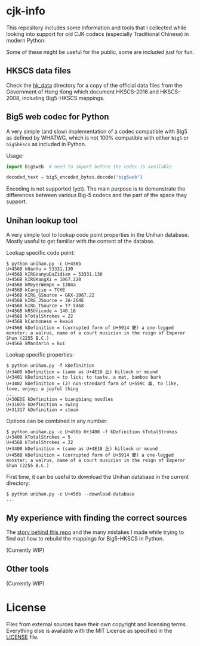 cjk-info
========

This repository includes some information and tools that I collected while looking into
support for old CJK codecs (especially Traditional Chinese) in modern Python.

Some of these might be useful for the public, some are included just for fun.

## HKSCS data files

Check the [hk_data](./hk_data/README.md) directory for a copy of the official data files
from the Government of Hong Kong which document HKSCS-2016 and HKSCS-2008, including
Big5-HKSCS mappings.

## Big5 web codec for Python

A very simple (and slow) implementation of a codec compatible with Big5 as defined by
WHATWG, which is not 100% compatible with either `big5` or `big5hkscs` as included in
Python.

Usage:

```python
import big5web  # need to import before the codec is available

decoded_text = big5_encoded_bytes.decode("big5web")
```

Encoding is not supported (yet). The main purpose is to demonstrate the differences
between various Big-5 codecs and the part of the space they support.

## Unihan lookup tool

A very simple tool to lookup code point properties in the Unihan database. Mostly useful
to get familiar with the content of the databse.

Lookup specific code point:

```shell
$ python unihan.py -c U+456b  
U+456B kHanYu = 53331.130
U+456B kIRGHanyuDaZidian = 53331.130
U+456B kIRGKangXi = 1067.220
U+456B kMeyerWempe = 1384a
U+456B kCangjie = TCHE
U+456B kIRG_GSource = GKX-1067.22
U+456B kIRG_JSource = JA-264E
U+456B kIRG_TSource = T7-5468
U+456B kRSUnicode = 140.16
U+456B kTotalStrokes = 22
U+456B kCantonese = kwai4
U+456B kDefinition = (corrupted form of U+5914 夔) a one-legged monster; a walrus, name of a court musician in the reign of Emperor Shun (2255 B.C.)
U+456B kMandarin = kuí
```

Lookup specific properties:

```shell
$ python unihan.py -f kDefinition
U+3400 kDefinition = (same as U+4E18 丘) hillock or mound
U+3401 kDefinition = to lick; to taste, a mat, bamboo bark
U+3402 kDefinition = (J) non-standard form of U+559C 喜, to like, love, enjoy; a joyful thing
...
U+30EDE kDefinition = biangbiang noodles
U+31076 kDefinition = swing
U+31317 kDefinition = steam
```

Options can be combined in any number:

```shell
$ python unihan.py -c U+456b U+3400 -f kDefinition kTotalStrokes
U+3400 kTotalStrokes = 5
U+456B kTotalStrokes = 22
U+3400 kDefinition = (same as U+4E18 丘) hillock or mound
U+456B kDefinition = (corrupted form of U+5914 夔) a one-legged monster; a walrus, name of a court musician in the reign of Emperor Shun (2255 B.C.)
```

First time, it can be useful to download the Unihan database in the current directory:

```shell
$ python unihan.py -c U+456b --download-database 
...
```

## My experience with finding the correct sources

The [story behind this repo](hkscs-investigation.md) and the many mistakes I made while
trying to find out how to rebuild the mappings for Big5-HKSCS in Python.

(Currently WIP)

## Other tools

(Currently WIP)

# License

Files from external sources have their own copyright and licensing terms. Everything
else is available with the MIT License as specified in the [LICENSE](LICENSE) file.
